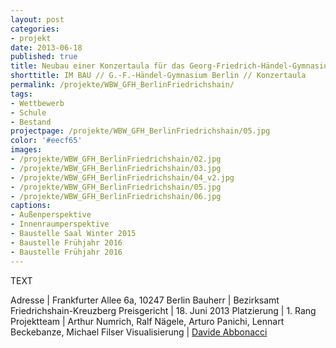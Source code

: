 ```yaml
---
layout: post
categories:
- projekt
date: 2013-06-18
published: true
title: Neubau einer Konzertaula für das Georg-Friedrich-Händel-Gymnasium in Berlin Friedrichshain
shorttitle: IM BAU // G.-F.-Händel-Gymnasium Berlin // Konzertaula
permalink: /projekte/WBW_GFH_BerlinFriedrichshain/
tags: 
- Wettbewerb
- Schule
- Bestand 
projectpage: /projekte/WBW_GFH_BerlinFriedrichshain/05.jpg 
color: '#eecf65'
images:
- /projekte/WBW_GFH_BerlinFriedrichshain/02.jpg
- /projekte/WBW_GFH_BerlinFriedrichshain/03.jpg
- /projekte/WBW_GFH_BerlinFriedrichshain/04_v2.jpg
- /projekte/WBW_GFH_BerlinFriedrichshain/05.jpg
- /projekte/WBW_GFH_BerlinFriedrichshain/06.jpg
captions:
- Außenperspektive
- Innenraumperspektive
- Baustelle Saal Winter 2015
- Baustelle Frühjahr 2016
- Baustelle Frühjahr 2016
---
```

TEXT

Adresse			    |	Frankfurter Allee 6a, 10247 Berlin 
Bauherr			    |	Bezirksamt Friedrichshain-Kreuzberg 
Preisgericht	    |	18. Juni 2013
Platzierung		    |	1. Rang 
Projektteam		    |	Arthur Numrich, Ralf Nägele, Arturo Panichi, Lennart Beckebanze, Michael Filser
Visualisierung     	|	[Davide Abbonacci](http://www.abbonacci.com)